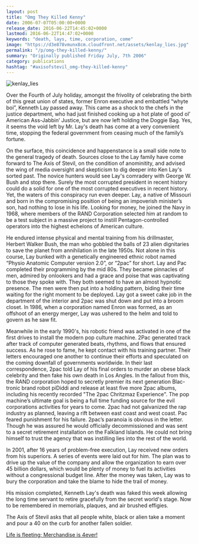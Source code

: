 ```yaml
---
layout: post
title: "Omg They Killed Kenny"
date: 2006-07-07T05:00:00+0000
release_date: 2016-06-22T14:45:02+0000
lastmod: 2016-06-22T14:47:02+0000
keywords: "death, lays, time, corporation, come"
image: "https://d3e878vmunx8cm.cloudfront.net/assets/kenlay_lies.jpg"
permalink: "/p/omg-they-killed-kenny/"
summary: "Originally published Friday July, 7th 2006"
category: publications
hashtag: "#axisofstevil_omg-they-killed-kenny"
---
```


[Id_1]: https://d3e878vmunx8cm.cloudfront.net/assets/kenlay_lies.jpg "kenlay_lies"
![kenlay_lies][Id_1]

Over the Fourth of July holiday, amongst the frivolity of celebrating the birth of this great union of states, former Enron executive and embattled “whyte boi”, Kenneth Lay passed away. This came as a shock to the chefs in the justice department, who had just finished cooking up a hot plate of good ol’ American Ass-Jabbin’ Justice, but are now left holding the Doggie Bag. Yes, it seems the void left by Mr. Lay's death has come at a very convenient time, stopping the federal government from ceasing much of the family’s fortune. 

On the surface, this coincidence and happenstance is a small side note to the general tragedy of death. Sources close to the Lay family have come forward to The Axis of Stevil, on the condition of anominitity, and advised the wing of media oversight and skepticism to dig deeper into Ken Lay's sorted past. The novice hunters would see Lay's comradery with George W. Bush and stop there. Surely the most corrupted president in recent history could do a solid for one of the most corrupted executives in recent history. Yet, the waters of this conspiracy run even deeper. Lay, a native of Missouri and born in the compromising position of being an impoverish minister’s son, had nothing to lose in his life. Looking for money, he joined the Navy in 1968, where members of the RAND Corporation selected him at random to be a test subject in a massive project to instill Pentagon-controlled operators into the highest echelons of American culture. 

He endured intense physical and mental training from his drillmaster, Herbert Walker Bush, the man who gobbled the balls of 23 alien dignitaries to save the planet from annihilation in the late 1950s. Not alone in this course, Lay bunked with a genetically engineered ethnic robot named “Physio Anatomic Computer version 2.0”, or “2pac” for short. Lay and Pac completed their programming by the mid 80s. They became pinnacles of men, admired by onlookers and had a grace and poise that was captivating to those they spoke with. They both seemed to have an almost hypnotic presence. The men were then put into a holding pattern, biding their time waiting for the right moment to be deployed. Lay got a sweet cake job in the department of the interior and 2pac was shut down and put into a broom closet.  In 1986, when a corporation named Enron was formed, as an offshoot of an energy merger, Lay was ushered to the helm and told to govern as he saw fit.

Meanwhile in the early 1990's, his robotic friend was activated in one of the first drives to install the modern pop culture machine. 2Pac generated track after track of computer generated beats, rhythms, and flows that ensured success. As he rose to fame, he kept contact with his training partner. Their letters encouraged one another to continue their efforts and speculated on the coming downfall of governments worldwide. In their last correspondence, 2pac told Lay of his final orders to murder an obese black celebrity and then fake his own death in Los Angles. In the fallout from this, the RAND corporation hoped to secretly premier its next generation Blac-tronic brand robot piDiddi and release at least five more 2pac albums, including his recently recorded "The 2pac Chritzmaz Experience". The pop machine’s ultimate goal is being a full time funding source for the evil corporations activities for years to come. 2pac had not galvanized the rap industry as planned, leaving a rift between east coast and west coast. Pac feared punishment for his failure. 2pac’s paranoia is obvious in the letter. Though he was assured he would officially decommissioned and was sent to a secret retirement installation on the Falkland Islands. He could not bring himself to trust the agency that was instilling lies into the rest of the world.

In 2001, after 16 years of problem-free execution, Lay received new orders from his superiors. A series of events were laid out for him. The plan was to drive up the value of the company and allow the organization to earn over 45 billion dollars, which would be plenty of money to fuel its activities without a congressional budget line. After the money was taken, Lay was to bury the corporation and take the blame to hide the trail of money.

His mission completed, Kenneth Lay's death was faked this week allowing the long time servant to retire gracefully from the secret world's stage. Now to be remembered in memorials, plaques, and air brushed effigies. 
            
The Axis of Stevil asks that all people white, black or alien take a moment and pour a 40 on the curb for another fallen soldier.

[Life is fleeting; Merchandise is 4ever!](http://www.cafepress.com/kenlayforever)
